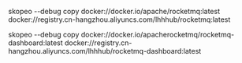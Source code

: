 skopeo --debug copy docker://docker.io/apache/rocketmq:latest docker://registry.cn-hangzhou.aliyuncs.com/lhhhub/rocketmq:latest

skopeo --debug copy docker://docker.io/apacherocketmq/rocketmq-dashboard:latest docker://registry.cn-hangzhou.aliyuncs.com/lhhhub/rocketmq-dashboard:latest